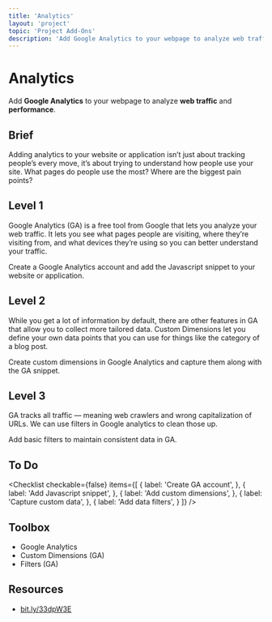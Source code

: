 ```yaml
---
title: 'Analytics'
layout: 'project'
topic: 'Project Add-Ons'
description: 'Add Google Analytics to your webpage to analyze web traffic and performance.'
---
```




<ProjectHeader>

# Analytics

Add <strong className="color-blue">Google Analytics</strong> to your webpage to analyze <strong className="color-purple">web traffic</strong> and <strong className="color-purple">performance</strong>.

</ProjectHeader>

<ProjectContent>

## Brief

Adding analytics to your website or application isn’t just about tracking people’s every move, it’s about trying to understand how people use your site. What pages do people use the most? Where are the biggest pain points?

## Level 1

Google Analytics (GA) is a free tool from Google that lets you  analyze your web traffic. It lets you see what pages people are visiting, where they’re visiting from, and what devices they’re using so you can better understand your traffic.

Create a Google Analytics account and add the Javascript snippet to your website or application.

<LoginRequired>

## Level 2

While you get a lot of information by default, there are other features in GA that allow you to collect more tailored data. Custom Dimensions let you define your own data points that you can use for things like the category of a blog post.

Create custom dimensions in Google Analytics and capture them along with the GA snippet.

## Level 3

GA tracks all traffic — meaning web crawlers and wrong capitalization of URLs. We can use filters in Google analytics to clean those up.

Add basic filters to maintain consistent data in GA.

</LoginRequired>

</ProjectContent>

<ProjectSidebar>

## To Do

<Checklist checkable={false} items={[
  {
    label: 'Create GA account',
  },
  {
    label: 'Add Javascript snippet',
  },
  {
    label: 'Add custom dimensions',
  },
  {
    label: 'Capture custom data',
  },
  {
    label: 'Add data filters',
  }
]} />

## Toolbox
- Google Analytics
- Custom Dimensions (GA)
- Filters (GA)

## Resources
- [bit.ly/33dpW3E](https://bit.ly/33dpW3E)

</ProjectSidebar>